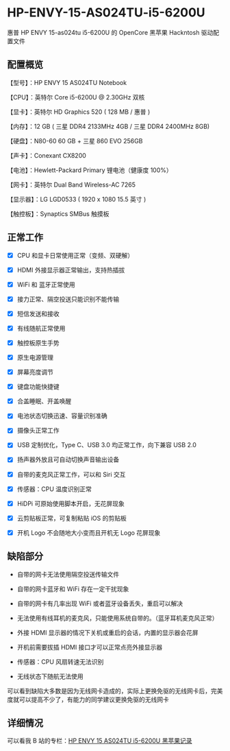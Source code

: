 # HP-ENVY-15-AS024TU-i5-6200U
惠普 HP ENVY 15-as024tu i5-6200U 的 OpenCore 黑苹果 Hackntosh 驱动配置文件

## 配置概览

【型号】：HP ENVY 15 AS024TU Notebook

【CPU】：英特尔 Core i5-6200U @ 2.30GHz 双核

【显卡】：英特尔 HD Graphics 520 ( 128 MB / 惠普 )

【内存】：12 GB ( 三星 DDR4 2133MHz 4GB / 三星 DDR4 2400MHz 8GB)

【硬盘】：N80-60 60 GB + 三星 860 EVO 256GB

【声卡】：Conexant CX8200

【电池】：Hewlett-Packard Primary 锂电池（健康度 100%）

【网卡】：英特尔 Dual Band Wireless-AC 7265

【显示器】：LG LGD0533 ( 1920 x 1080 15.5 英寸  )

【触控板】：Synaptics SMBus 触摸板



## 正常工作

- [x] CPU 和显卡日常使用正常（变频、双硬解）

- [x] HDMI 外接显示器正常输出，支持热插拔

- [x] WiFi 和 蓝牙正常使用

- [x] 接力正常、隔空投送只能识别不能传输

- [x] 短信发送和接收

- [x] 有线随航正常使用

- [x] 触控板原生手势

- [x] 原生电源管理

- [x] 屏幕亮度调节

- [x] 键盘功能快捷键

- [x] 合盖睡眠、开盖唤醒

- [x] 电池状态切换迅速、容量识别准确

- [x] 摄像头正常工作

- [x] USB 定制优化，Type C、USB 3.0 均正常工作，向下兼容 USB 2.0

- [x] 扬声器外放且可自动切换声音输出设备

- [x] 自带的麦克风正常工作，可以和 Siri 交互

- [x] 传感器：CPU 温度识别正常

- [x] HiDPi 可原始使用脚本开启，无花屏现象

- [x] 云剪贴板正常，可复制粘贴 iOS 的剪贴板

- [x] 开机 Logo 不会随地大小变而且开机无 Logo 花屏现象

## 缺陷部分

- 自带的网卡无法使用隔空投送传输文件

- 自带的网卡蓝牙和 WiFi 存在一定干扰现象

- 自带的网卡有几率出现 WiFi 或者蓝牙设备丢失，重启可以解决

- 无法使用有线耳机的麦克风，只能使用系统自带的。（蓝牙耳机麦克风正常）

- 外接 HDMI 显示器的情况下关机或重启的会话，内置的显示器会花屏

- 开机前需要拔插 HDMI 接口才可以正常点亮外接显示器

- 传感器：CPU 风扇转速无法识别

- 无线状态下随航无法使用

可以看到缺陷大多数是因为无线网卡造成的，实际上更换免驱的无线网卡后，完美度就可以提高不少了，有能力的同学建议更换免驱的无线网卡

## 详细情况

可以看我 B 站的专栏：[HP ENVY 15 AS024TU i5-6200U 黑苹果记录](https://www.bilibili.com/read/cv13031699) 

